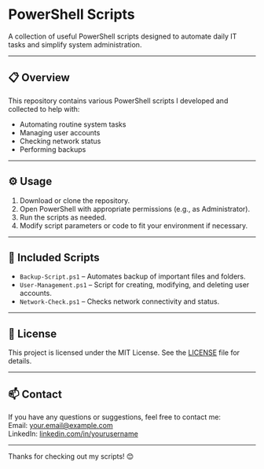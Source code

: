 
# PowerShell Scripts

A collection of useful PowerShell scripts designed to automate daily IT tasks and simplify system administration.

---

## 📋 Overview

This repository contains various PowerShell scripts I developed and collected to help with:

- Automating routine system tasks  
- Managing user accounts  
- Checking network status  
- Performing backups  

---

## ⚙️ Usage

1. Download or clone the repository.  
2. Open PowerShell with appropriate permissions (e.g., as Administrator).  
3. Run the scripts as needed.  
4. Modify script parameters or code to fit your environment if necessary.

---

## 📝 Included Scripts

- `Backup-Script.ps1` – Automates backup of important files and folders.  
- `User-Management.ps1` – Script for creating, modifying, and deleting user accounts.  
- `Network-Check.ps1` – Checks network connectivity and status.

---

## 📄 License

This project is licensed under the MIT License. See the [LICENSE](LICENSE) file for details.

---

## 📫 Contact

If you have any questions or suggestions, feel free to contact me:  
Email: your.email@example.com  
LinkedIn: [linkedin.com/in/yourusername](https://linkedin.com/in/yourusername)

---

Thanks for checking out my scripts! 😊
